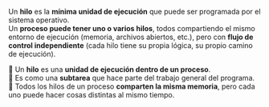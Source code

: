 Un **hilo** es la **mínima unidad de ejecución** que puede ser programada por el sistema operativo.  
Un **proceso puede tener uno o varios hilos**, todos compartiendo el mismo entorno de ejecución (memoria, archivos abiertos, etc.), pero con **flujo de control independiente** (cada hilo tiene su propia lógica, su propio camino de ejecución).

🔹 Un **hilo** es una **unidad de ejecución dentro de un proceso**.  
🔹 Es como una **subtarea** que hace parte del trabajo general del programa.  
🔹 Todos los hilos de un proceso **comparten la misma memoria**, pero cada uno puede hacer cosas distintas al mismo tiempo.